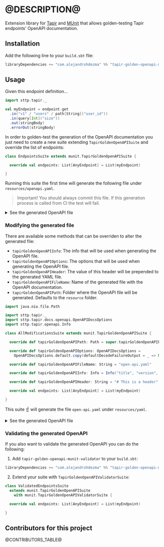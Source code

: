 # @DESCRIPTION@

Extension library for [Tapir](https://github.com/softwaremill/tapir) and [MUnit](https://scalameta.org/munit/) that allows golden-testing Tapir endpoints' OpenAPI documentation.

## Installation

Add the following line to your `build.sbt` file:

```sbt
libraryDependencies += "com.alejandrohdezma" %% "tapir-golden-openapi-munit" % "@VERSION@" % Test
```

## Usage

Given this endpoint definition...

```scala mdoc:silent
import sttp.tapir._

val myEndpoint = endpoint.get
  .in("v1" / "users" / path[String]("user_id"))
  .in(query[Int]("size"))
  .out(stringBody)
  .errorOut(stringBody)
```

In order to golden-test the generation of the OpenAPI documentation you just need to create a new suite extending `TapirGoldenOpenAPISuite` and override the list of endpoints:

```scala mdoc:silent
class EndpointsSuite extends munit.TapirGoldenOpenAPISuite {

  override val endpoints: List[AnyEndpoint] = List(myEndpoint)

}
```

Running this suite the first time will generate the following file under `resources/openapi.yaml`.

> Important! You should always commit this file. If this generation process is called from CI the test will fail.

<details><summary>See the generated OpenAPI file</summary>

```yaml
# This file has been autogenerated, don't try to edit it manually

openapi: 3.0.3
info:
  title: ''
  version: ''
paths:
  /v1/users/{user_id}:
    get:
      operationId: getV1UsersUser_id
      parameters:
      - name: user_id
        in: path
        required: true
        schema:
          type: string
      - name: size
        in: query
        required: true
        schema:
          type: integer
      responses:
        '200':
          description: ''
          content:
            text/plain:
              schema:
                type: string
        '400':
          description: 'Invalid value for: query parameter size'
          content:
            text/plain:
              schema:
                type: string
        default:
          description: ''
          content:
            text/plain:
              schema:
                type: string
```

</details>

### Modifying the generated file

There are available some methods that can be overriden to alter the generated file:

- `tapirGoldenOpenAPIInfo`: The info that will be used when generating the OpenAPI file.
- `tapirGoldenOpenAPIOptions`: The options that will be used when generating the OpenAPI file.
- `tapirGoldenOpenAPIHeader`: The value of this header will be prepended to the generated YAML file.
- `tapirGoldenOpenAPIFileName`: Name of the generated file with the OpenAPI documentation.
- `tapirGoldenOpenAPIPath`: Folder where the OpenAPI file will be generated. Defaults to the `resource` folder.

```scala mdoc:silent
import java.nio.file.Path

import sttp.tapir._
import sttp.tapir.docs.openapi.OpenAPIDocsOptions
import sttp.tapir.openapi.Info

class AllModificationsSuite extends munit.TapirGoldenOpenAPISuite {

  override def tapirGoldenOpenAPIPath: Path = super.tapirGoldenOpenAPIPath.resolve("yaml")

  override def tapirGoldenOpenAPIOptions: OpenAPIDocsOptions =
    OpenAPIDocsOptions.default.copy(defaultDecodeFailureOutput = _ => None)

  override def tapirGoldenOpenAPIFileName: String = "open-api.yaml"

  override def tapirGoldenOpenAPIInfo: Info = Info("title", "version", Some("description"))

  override def tapirGoldenOpenAPIHeader: String = "# This is a header"

  override val endpoints: List[AnyEndpoint] = List(myEndpoint)

}
```

This suite :point_up: will generate the file `open-api.yaml` under `resources/yaml`.

<details><summary>See the generated OpenAPI file</summary>

```yaml
# This is a header

openapi: 3.0.3
info:
  title: title
  version: version
  description: description
paths:
  /v1/users/{user_id}:
    get:
      operationId: getV1UsersUser_id
      parameters:
      - name: user_id
        in: path
        required: true
        schema:
          type: string
      - name: size
        in: query
        required: true
        schema:
          type: integer
      responses:
        '200':
          description: ''
          content:
            text/plain:
              schema:
                type: string
        default:
          description: ''
          content:
            text/plain:
              schema:
                type: string
```

</details>

### Validating the generated OpenAPI

If you also want to validate the generated OpenAPI you can do the following:

1. Add `tapir-golden-openapi-munit-validator` to your `build.sbt`:
```sbt
libraryDependencies += "com.alejandrohdezma" %% "tapir-golden-openapi-munit-validator" % "@VERSION@" % Test
```
2. Extend your suite with `TapirGoldenOpenAPIValidatorSuite`:
```scala mdoc:silent
class ValidatedEndpointsSuite
  extends munit.TapirGoldenOpenAPISuite
    with munit.TapirGoldenOpenAPIValidatorSuite {

  override val endpoints: List[AnyEndpoint] = List(myEndpoint)

}
```

## Contributors for this project

@CONTRIBUTORS_TABLE@
